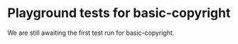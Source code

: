 # Playground tests for basic-copyright
We are still awaiting the first test run for basic-copyright.
